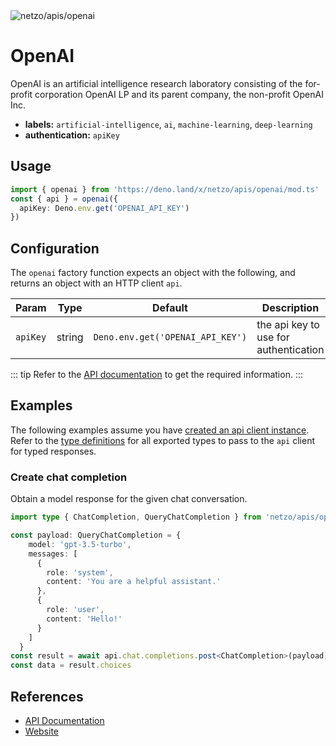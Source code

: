 <img src="https://raw.githubusercontent.com/netzo/netzo/main/assets/apis/openai.svg" alt="netzo/apis/openai" class="mb-5 w-75px">

# OpenAI

OpenAI is an artificial intelligence research laboratory consisting of the for-profit corporation OpenAI LP and its parent company, the non-profit OpenAI Inc.

- **labels:** `artificial-intelligence`, `ai`, `machine-learning`, `deep-learning`
- **authentication:** `apiKey`

## Usage

```ts
import { openai } from 'https://deno.land/x/netzo/apis/openai/mod.ts'
const { api } = openai({
  apiKey: Deno.env.get('OPENAI_API_KEY')
})
```

## Configuration

The `openai` factory function expects an object with the following, and returns an object with an HTTP client `api`.

| Param    | Type   | Default                           | Description                           |
|----------|--------|-----------------------------------|---------------------------------------|
| `apiKey` | string | `Deno.env.get('OPENAI_API_KEY') ` | the api key to use for authentication |

::: tip Refer to the [API documentation](https://platform.openai.com/docs/api-reference) to get the required information.
:::

## Examples

The following examples assume you have [created an api client instance](#usage). Refer to the [type definitions](https://deno.land/x/netzo/apis/openai/types.ts) for all exported types to pass to the `api` client for typed responses.

### Create chat completion

Obtain a model response for the given chat conversation.

```ts 
import type { ChatCompletion, QueryChatCompletion } from 'netzo/apis/openai/mod.ts'

const payload: QueryChatCompletion = {
    model: 'gpt-3.5-turbo',
    messages: [
      {
        role: 'system',
        content: 'You are a helpful assistant.'
      },
      {
        role: 'user',
        content: 'Hello!'
      }
    ]
  }
const result = await api.chat.completions.post<ChatCompletion>(payload)
const data = result.choices
 ```

## References

- [API Documentation](https://platform.openai.com/docs/api-reference)
- [Website](https://openai.com/)
